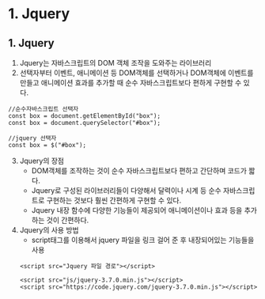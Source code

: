 # 1. Jquery
## 1. Jquery
1. Jquery는 자바스크립트의 DOM 객체 조작을 도와주는 라이브러리
2. 선택자부터 이벤트, 애니메이션 등 DOM객체를 선택하거나 DOM객체에 이벤트를 만들고 애니메이션 효과를 추가할 때 순수 자바스크립트보다 편하게 구현할 수 있다.
```
//순수자바스크립트 선택자
const box = document.getElementById("box");
const box = document.querySelector("#box");

//jquery 선택자
const box = $("#box");
```
3. Jquery의 장점
    - DOM객체를 조작하는 것이 순수 자바스크립트보다 편하고 간단하며 코드가 짧다.
    - Jquery로 구성된 라이브러리들이 다양해서 달력이나 시계 등 순수 자바스크립트로 구현하는 것보다 훨씬 간편하게 구현할 수 있다.
    - Jquery 내장 함수에 다양한 기능들이 제공되어 애니메이션이나 효과 등을 추가하는 것이 간편하다.
4. Jquery의 사용 방법
    - script태그를 이용해서 jquery 파일을 링크 걸어 준 후 내장되어있는 기능들을 사용
    ```
    <script src="Jquery 파일 경로"></script>

    <script src="js/jquery-3.7.0.min.js"></script>
    <script src="https://code.jquery.com/jquery-3.7.0.min.js"></script>
    ```